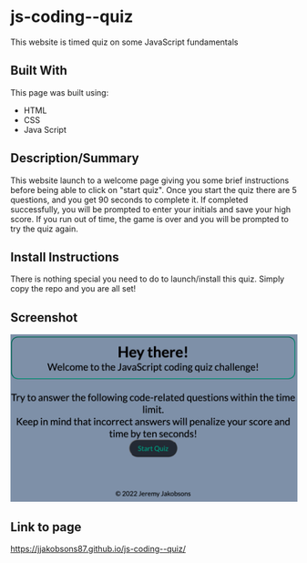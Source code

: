 # js-coding--quiz
This website is timed quiz on some JavaScript fundamentals 

## Built With 
This page was built using: 
* HTML
* CSS 
* Java Script 

## Description/Summary 
This website launch to a welcome page giving you some brief instructions before being able to click on "start quiz". 
Once you start the quiz there are 5 questions, and you get 90 seconds to complete it. 
If completed successfully, you will be prompted to enter your initials and save your high score. 
If you run out of time, the game is over and you will be prompted to try the quiz again. 

## Install Instructions 
There is nothing special you need to do to launch/install this quiz. 
Simply copy the repo and you are all set! 

## Screenshot 
![App Screenshot](./assets/images/quizSC.png)

## Link to page 
https://jjakobsons87.github.io/js-coding--quiz/